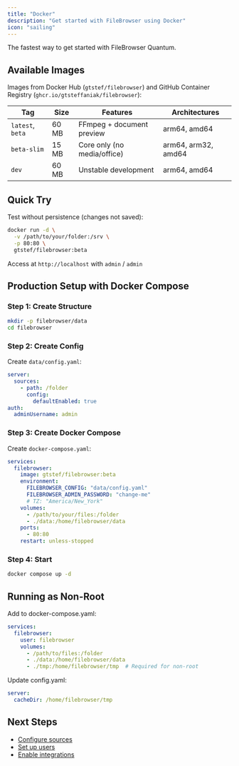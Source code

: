 ```yaml
---
title: "Docker"
description: "Get started with FileBrowser using Docker"
icon: "sailing"
---
```


The fastest way to get started with FileBrowser Quantum.

## Available Images

Images from Docker Hub (`gtstef/filebrowser`) and GitHub Container Registry (`ghcr.io/gtsteffaniak/filebrowser`):

| Tag | Size | Features | Architectures |
|-----|------|----------|---------------|
| `latest`, `beta` | 60 MB | FFmpeg + document preview | arm64, amd64 |
| `beta-slim` | 15 MB | Core only (no media/office) | arm64, arm32, amd64 |
| `dev` | 60 MB | Unstable development | arm64, amd64 |

## Quick Try

Test without persistence (changes not saved):

```bash
docker run -d \
  -v /path/to/your/folder:/srv \
  -p 80:80 \
  gtstef/filebrowser:beta
```

Access at `http://localhost` with `admin` / `admin`

## Production Setup with Docker Compose

### Step 1: Create Structure

```bash
mkdir -p filebrowser/data
cd filebrowser
```

### Step 2: Create Config

Create `data/config.yaml`:

```yaml
server:
  sources:
    - path: /folder
      config:
        defaultEnabled: true
auth:
  adminUsername: admin
```

### Step 3: Create Docker Compose

Create `docker-compose.yaml`:

```yaml
services:
  filebrowser:
    image: gtstef/filebrowser:beta
    environment:
      FILEBROWSER_CONFIG: "data/config.yaml"
      FILEBROWSER_ADMIN_PASSWORD: "change-me"
      # TZ: "America/New_York"
    volumes:
      - /path/to/your/files:/folder
      - ./data:/home/filebrowser/data
    ports:
      - 80:80
    restart: unless-stopped
```

### Step 4: Start

```bash
docker compose up -d
```

## Running as Non-Root

Add to docker-compose.yaml:

```yaml
services:
  filebrowser:
    user: filebrowser
    volumes:
      - /path/to/files:/folder
      - ./data:/home/filebrowser/data
      - ./tmp:/home/filebrowser/tmp  # Required for non-root
```

Update config.yaml:

```yaml
server:
  cacheDir: /home/filebrowser/tmp
```

## Next Steps

- [Configure sources](/docs/configuration/sources/)
- [Set up users](/docs/configuration/users/)
- [Enable integrations](/docs/integrations/)

